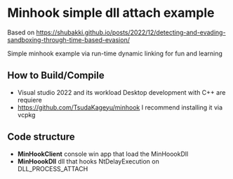 # Minhook simple dll attach example

Based on https://shubakki.github.io/posts/2022/12/detecting-and-evading-sandboxing-through-time-based-evasion/

Simple minhook example via run-time dynamic linking for fun and learning

## How to Build/Compile

- Visual studio 2022 and its workload Desktop development with C++ are requiere
- https://github.com/TsudaKageyu/minhook I recommend installing it via vcpkg

## Code structure

- **MinHookClient** console win app that load the MinHoookDll
- **MinHoookDll** dll that hooks NtDelayExecution on DLL_PROCESS_ATTACH
